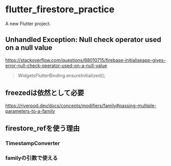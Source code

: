 # flutter_firestore_practice

A new Flutter project.

## Unhandled Exception: Null check operator used on a null value
https://stackoverflow.com/questions/68010715/firebase-initialiseapp-gives-error-null-check-operator-used-on-a-null-value
>WidgetsFlutterBinding.ensureInitialized();

## freezedは依然として必要
https://riverpod.dev/docs/concepts/modifiers/family#passing-multiple-parameters-to-a-family

## firestore_refを使う理由
### TimestampConverter
### familyの引数で使える
